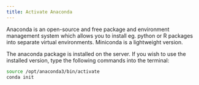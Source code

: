 ```yaml
---
title: Activate Anaconda
---
```


Anaconda is an open-source and free package and environment management system which allows you to install eg. python or R packages into separate virtual environments. Miniconda is a lightweight version.

The anaconda package is installed on the server. If you wish to use the installed version, type the following commands into the terminal:

```bash
source /opt/anaconda3/bin/activate
conda init
```

